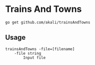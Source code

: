 # Trains And Towns
````
go get github.com/akali/trainsAndTowns
````

## Usage
```
trainsAndTowns -file=[filename]
    -file string
        Input file
```